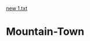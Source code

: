 [new 1.txt](https://github.com/BeardEngineer/Mountain-Town/files/7033565/new.1.txt)
# Mountain-Town
